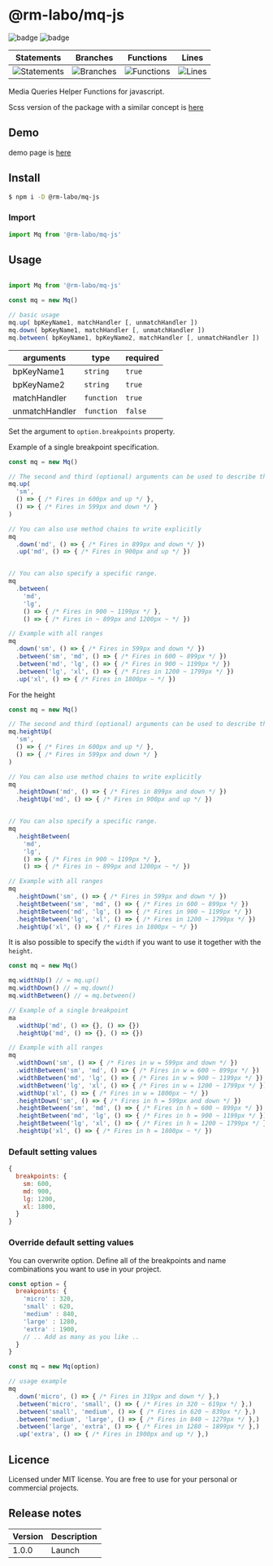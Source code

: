 # @rm-labo/mq-js

![badge](https://img.shields.io/badge/license-MIT-blue.svg?style=flat-square)
![badge](https://img.shields.io/badge/node-v10.20.0-green.svg?style=flat-square)

| Statements                | Branches                | Functions                | Lines                |
| ------------------------- | ----------------------- | ------------------------ | -------------------- |
| ![Statements](https://img.shields.io/badge/Coverage-0%25-red.svg) | ![Branches](https://img.shields.io/badge/Coverage-0%25-red.svg) | ![Functions](https://img.shields.io/badge/Coverage-0%25-red.svg) | ![Lines](https://img.shields.io/badge/Coverage-0%25-red.svg) |


Media Queries Helper Functions for javascript.


Scss version of the package with a similar concept is [here](http://rm-labo.github.io/mq-scss/)

## Demo

demo page is [here](http://rm-labo.github.io/mq-js/)

## Install

```bash
$ npm i -D @rm-labo/mq-js
```

### Import

```js
import Mq from '@rm-labo/mq-js'
```

## Usage

```js

import Mq from '@rm-labo/mq-js'

const mq = new Mq()

// basic usage
mq.up( bpKeyName1, matchHandler [, unmatchHandler ])
mq.down( bpKeyName1, matchHandler [, unmatchHandler ])
mq.between( bpKeyName1, bpKeyName2, matchHandler [, unmatchHandler ])

```
| arguments      | type       | required | 
| -------------- | ---------- | -------- | 
| bpKeyName1     | `string`   | `true`   | 
| bpKeyName2     | `string`   | `true`   | 
| matchHandler   | `function` | `true`   | 
| unmatchHandler | `function` | `false`  | 



Set the argument to `option.breakpoints` property.

Example of a single breakpoint specification.

```js
const mq = new Mq()

// The second and third (optional) arguments can be used to describe the process that occurs when a condition is met or deviated from.
mq.up(
  'sm', 
  () => { /* Fires in 600px and up */ },
  () => { /* Fires in 599px and down */ }
)

// You can also use method chains to write explicitly
mq
  .down('md', () => { /* Fires in 899px and down */ })
  .up('md', () => { /* Fires in 900px and up */ })


// You can also specify a specific range.
mq
  .between(
    'md', 
    'lg', 
    () => { /* Fires in 900 ~ 1199px */ },
    () => { /* Fires in ~ 899px and 1200px ~ */ })

// Example with all ranges
mq
  .down('sm', () => { /* Fires in 599px and down */ })
  .between('sm', 'md', () => { /* Fires in 600 ~ 899px */ })
  .between('md', 'lg', () => { /* Fires in 900 ~ 1199px */ })
  .between('lg', 'xl', () => { /* Fires in 1200 ~ 1799px */ })
  .up('xl', () => { /* Fires in 1800px ~ */ })

```

For the height

```js
const mq = new Mq()

// The second and third (optional) arguments can be used to describe the process that occurs when a condition is met or deviated from.
mq.heightUp(
  'sm', 
  () => { /* Fires in 600px and up */ },
  () => { /* Fires in 599px and down */ }
)

// You can also use method chains to write explicitly
mq
  .heightDown('md', () => { /* Fires in 899px and down */ })
  .heightUp('md', () => { /* Fires in 900px and up */ })


// You can also specify a specific range.
mq
  .heightBetween(
    'md', 
    'lg', 
    () => { /* Fires in 900 ~ 1199px */ },
    () => { /* Fires in ~ 899px and 1200px ~ */ })

// Example with all ranges
mq
  .heightDown('sm', () => { /* Fires in 599px and down */ })
  .heightBetween('sm', 'md', () => { /* Fires in 600 ~ 899px */ })
  .heightBetween('md', 'lg', () => { /* Fires in 900 ~ 1199px */ })
  .heightBetween('lg', 'xl', () => { /* Fires in 1200 ~ 1799px */ })
  .heightUp('xl', () => { /* Fires in 1800px ~ */ })

```

It is also possible to specify the `width` if you want to use it together with the `height`.

```js
const mq = new Mq()

mq.widthUp() // = mq.up()
mq.widthDown() // = mq.down()
mq.widthBetween() // = mq.between()

// Example of a single breakpoint
ma
  .widthUp('md', () => {}, () => {})
  .heightUp('md', () => {}, () => {})

// Example with all ranges
mq
  .widthDown('sm', () => { /* Fires in w = 599px and down */ })
  .widthBetween('sm', 'md', () => { /* Fires in w = 600 ~ 899px */ })
  .widthBetween('md', 'lg', () => { /* Fires in w = 900 ~ 1199px */ })
  .widthBetween('lg', 'xl', () => { /* Fires in w = 1200 ~ 1799px */ })
  .widthUp('xl', () => { /* Fires in w = 1800px ~ */ })
  .heightDown('sm', () => { /* Fires in h = 599px and down */ })
  .heightBetween('sm', 'md', () => { /* Fires in h = 600 ~ 899px */ })
  .heightBetween('md', 'lg', () => { /* Fires in h = 900 ~ 1199px */ })
  .heightBetween('lg', 'xl', () => { /* Fires in h = 1200 ~ 1799px */ })
  .heightUp('xl', () => { /* Fires in h = 1800px ~ */ })


```





### Default setting values

```js
{
  breakpoints: {
    sm: 600,
    md: 900,
    lg: 1200,
    xl: 1800,
  }
}
```

### Override default setting values

You can overwrite option.
Define all of the breakpoints and name combinations you want to use in your project.

```js
const option = {
  breakpoints: {
    'micro' : 320,
    'small' : 620,
    'medium' : 840,
    'large' : 1280,
    'extra' : 1900,
    // .. Add as many as you like ..
  }
}

const mq = new Mq(option)

// usage example
mq
  .down('micro', () => { /* Fires in 319px and down */ },)
  .between('micro', 'small', () => { /* Fires in 320 ~ 619px */ },)
  .between('small', 'medium', () => { /* Fires in 620 ~ 839px */ },)
  .between('medium', 'large', () => { /* Fires in 840 ~ 1279px */ },)
  .between('large', 'extra', () => { /* Fires in 1280 ~ 1899px */ },)
  .up('extra', () => { /* Fires in 1900px and up */ },)

```
## Licence

Licensed under MIT license.
You are free to use for your personal or commercial projects.

## Release notes

| Version | Description |
| ------- | ----------- |
| 1.0.0   | Launch      |